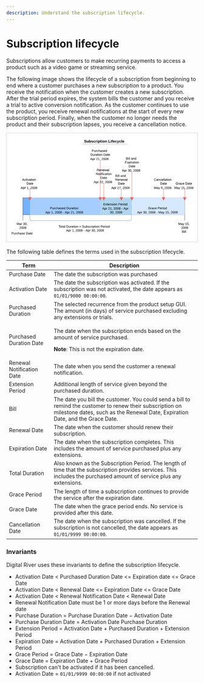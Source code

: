 ```yaml
---
description: Understand the subscription lifecycle.
---
```


# Subscription lifecycle

Subscriptions allow customers to make recurring payments to access a product such as a video game or streaming service.&#x20;

The following image shows the lifecycle of a subscription from beginning to end where a customer purchases a new subscription to a product. You receive the notification when the customer creates a new subscription. After the trial period expires, the system bills the customer and you receive a trial to active conversion notification. As the customer continues to use the product, you receive renewal notifications at the start of every new subscription period. Finally, when the customer no longer needs the product and their subscription lapses, you receive a cancellation notice.

![](<../.gitbook/assets/Subscription timeline example.png>)

The following table defines the terms used in the subscription lifecycle.

| Term                      | Description                                                                                                                                                                                  |
| ------------------------- | -------------------------------------------------------------------------------------------------------------------------------------------------------------------------------------------- |
| Purchase Date             | The date the subscription was purchased                                                                                                                                                      |
| Activation Date           | The date the subscription was activated. If the subscription was not activated, the date appears as `01/01/9000 00:00:00`.                                                                   |
| Purchased Duration        | The selected recurrence from the product setup GUI. The amount (in days) of service purchased excluding any extensions or trials.                                                            |
| Purchased Duration Date   | <p>The date when the subscription ends based on the amount of service purchased.</p><p><strong>Note</strong>: This is not the expiration date.</p>                                           |
| Renewal Notification Date | The date when you send the customer a renewal notification.                                                                                                                                  |
| Extension Period          | Additional length of service given beyond the purchased duration.                                                                                                                            |
| Bill                      | The date you bill the customer. You could send a bill to remind the customer to renew their subscription on milestone dates, such as the Renewal Date, Expiration Date, and the Grace Date.  |
| Renewal Date              | The date when the customer should renew their subscription.                                                                                                                                  |
| Expiration Date           | The date when the subscription completes. This includes the amount of service purchased plus any extensions.                                                                                 |
| Total Duration            | Also known as the Subscription Period. The length of time that the subscription provides services. This includes the purchased amount of service plus any extensions.                        |
| Grace Period              | The length of time a subscription continues to provide the service after the expiration date.                                                                                                |
| Grace Date                | The date when the grace period ends. No service is provided after this date.                                                                                                                 |
| Cancellation Date         | The date when the subscription was cancelled. If the subscription is not cancelled, the date appears as `01/01/9999 00:00:00`.                                                               |

### Invariants

Digital River uses these invariants to define the subscription lifecycle.

* Activation Date < Purchased Duration Date <= Expiration date <= Grace Date
* Activation Date < Renewal Date <= Expiration Date <= Grace Date
* Activation Date < Renewal Notification Date < Renewal Date
* Renewal Notification Date must be 1 or more days before the Renewal date
* Purchase Duration = Purchase Duration Date − Activation Date
* Purchase Duration Date  = Activation Date Purchase Duration
* Extension Period = Activation Date + Purchased Duration + Extension Period
* Expiration Date = Activation Date + Purchased Duration + Extension Period
* Grace Period = Grace Date − Expiration Date
* Grace Date = Expiration Date + Grace Period
* Subscription can't be activated if it has been cancelled.
* Activation Date = `01/01/9999 00:00:00` if not activated
